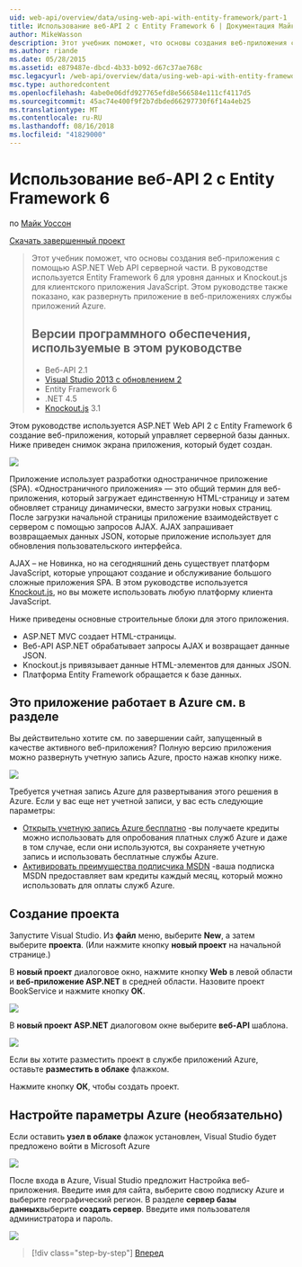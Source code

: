 ```yaml
---
uid: web-api/overview/data/using-web-api-with-entity-framework/part-1
title: Использование веб-API 2 с Entity Framework 6 | Документация Майкрософт
author: MikeWasson
description: Этот учебник поможет, что основы создания веб-приложения с помощью ASP.NET Web API серверной части. В этом руководстве используется Entity Framework 6 для макета данных...
ms.author: riande
ms.date: 05/28/2015
ms.assetid: e879487e-dbcd-4b33-b092-d67c37ae768c
msc.legacyurl: /web-api/overview/data/using-web-api-with-entity-framework/part-1
msc.type: authoredcontent
ms.openlocfilehash: 4abe0e06dfd927765efd8e566584e111cf4117d5
ms.sourcegitcommit: 45ac74e400f9f2b7dbded66297730f6f14a4eb25
ms.translationtype: MT
ms.contentlocale: ru-RU
ms.lasthandoff: 08/16/2018
ms.locfileid: "41829000"
---
```

<a name="using-web-api-2-with-entity-framework-6"></a>Использование веб-API 2 с Entity Framework 6
====================
по [Майк Уоссон](https://github.com/MikeWasson)

[Скачать завершенный проект](https://github.com/MikeWasson/BookService)

> Этот учебник поможет, что основы создания веб-приложения с помощью ASP.NET Web API серверной части. В руководстве используется Entity Framework 6 для уровня данных и Knockout.js для клиентского приложения JavaScript. Этом руководстве также показано, как развернуть приложение в веб-приложениях службы приложений Azure.
> 
> ## <a name="software-versions-used-in-the-tutorial"></a>Версии программного обеспечения, используемые в этом руководстве
> 
> 
> - Веб-API 2.1
> - [Visual Studio 2013 с обновлением 2](https://www.visualstudio.com/downloads/download-visual-studio-vs)
> - Entity Framework 6
> - .NET 4.5
> - [Knockout.js](http://knockoutjs.com/) 3.1


Этом руководстве используется ASP.NET Web API 2 с Entity Framework 6 создание веб-приложения, который управляет серверной базы данных. Ниже приведен снимок экрана приложения, который будет создан.

[![](part-1/_static/image2.png)](part-1/_static/image1.png)

Приложение использует разработки одностраничное приложение (SPA). «Одностраничного приложения» — это общий термин для веб-приложения, который загружает единственную HTML-страницу и затем обновляет страницу динамически, вместо загрузки новых страниц. После загрузки начальной страницы приложение взаимодействует с сервером с помощью запросов AJAX. AJAX запрашивает возвращаемых данных JSON, которые приложение использует для обновления пользовательского интерфейса.

AJAX – не Новинка, но на сегодняшний день существует платформ JavaScript, которые упрощают создание и обслуживание большого сложные приложения SPA. В этом руководстве используется [Knockout.js](http://knockoutjs.com/), но вы можете использовать любую платформу клиента JavaScript.

Ниже приведены основные строительные блоки для этого приложения.

- ASP.NET MVC создает HTML-страницы.
- Веб-API ASP.NET обрабатывает запросы AJAX и возвращает данные JSON.
- Knockout.js привязывает данные HTML-элементов для данных JSON.
- Платформа Entity Framework обращается к базе данных.

## <a name="see-this-app-running-on-azure"></a>Это приложение работает в Azure см. в разделе

Вы действительно хотите см. по завершении сайт, запущенный в качестве активного веб-приложения? Полную версию приложения можно развернуть учетную запись Azure, просто нажав кнопку ниже.

[![](http://azuredeploy.net/deploybutton.png)](https://azuredeploy.net/?WT.mc_id=deploy_azure_aspnet&repository=https://github.com/tfitzmac/BookService)

Требуется учетная запись Azure для развертывания этого решения в Azure. Если у вас еще нет учетной записи, у вас есть следующие параметры:

- [Открыть учетную запись Azure бесплатно](https://azure.microsoft.com/pricing/free-trial/?WT.mc_id=A443DD604) -вы получаете кредиты можно использовать для опробования платных служб Azure и даже в том случае, если они используются, вы сохраняете учетную запись и использовать бесплатные службы Azure.
- [Активировать преимущества подписчика MSDN](https://azure.microsoft.com/pricing/member-offers/msdn-benefits-details/?WT.mc_id=A443DD604) -ваша подписка MSDN предоставляет вам кредиты каждый месяц, который можно использовать для оплаты служб Azure.

## <a name="create-the-project"></a>Создание проекта

Запустите Visual Studio. Из **файл** меню, выберите **New**, а затем выберите **проекта**. (Или нажмите кнопку **новый проект** на начальной странице.)

В **новый проект** диалоговое окно, нажмите кнопку **Web** в левой области и **веб-приложение ASP.NET** в средней области. Назовите проект BookService и нажмите кнопку **ОК**.

[![](part-1/_static/image4.png)](part-1/_static/image3.png)

В **новый проект ASP.NET** диалоговом окне выберите **веб-API** шаблона.

[![](part-1/_static/image6.png)](part-1/_static/image5.png)

Если вы хотите разместить проект в службе приложений Azure, оставьте **разместить в облаке** флажком.

Нажмите кнопку **ОК**, чтобы создать проект.

## <a name="configure-azure-settings-optional"></a>Настройте параметры Azure (необязательно)

Если оставить **узел в облаке** флажок установлен, Visual Studio будет предложено войти в Microsoft Azure

[![](part-1/_static/image8.png)](part-1/_static/image7.png)

После входа в Azure, Visual Studio предложит Настройка веб-приложения. Введите имя для сайта, выберите свою подписку Azure и выберите географический регион. В разделе **сервер базы данных**выберите **создать сервер**. Введите имя пользователя администратора и пароль.

[![](part-1/_static/image10.png)](part-1/_static/image9.png)

> [!div class="step-by-step"]
> [Вперед](part-2.md)

